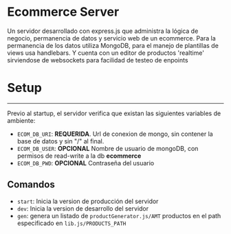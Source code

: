 # Ecommerce Server

Un servidor desarrollado con express.js que administra la lógica de negocio, permanencia de datos y servicio web de un ecommerce. Para la permanencia de los datos utiliza MongoDB, para el manejo de plantillas de views usa handlebars. Y cuenta con un editor de productos 'realtime' sirviendose de websockets para facilidad de testeo de enpoints

# Setup
---
Previo al startup, el servidor verifica que existan las siguientes variables de ambiente:
- `ECOM_DB_URI`: **REQUERIDA**. Url de conexion de mongo, sin contener la base de datos y sin "/" al final.
- `ECOM_DB_USER`: **OPCIONAL** Nombre de usuario de mongoDB, con permisos de read-write a la db **ecommerce**
- `ECOM_DB_PWD`: **OPCIONAL** Contraseña del usuario



## Comandos

- `start`: Inicia la version de producción del servidor
- `dev`: Inicia la version de desarrollo del servidor
- `gen`: genera un listado de `productGenerator.js/AMT` productos en el path especificado en `lib.js/PRODUCTS_PATH`
